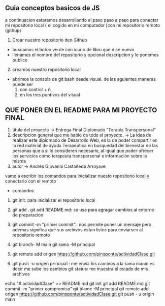## Guia conceptos basicos de JS

a continuacion estaremos desarrollando el paso paso a paso para conectar mi repositorio local ( el cogido en mi computador )con mi repositorio remoto (githup)

1. Crear nuestro repositorio den Github

* buscamos el boton verde con icono de libro que dice nuevo
* llenamos el nombre del repositorio y opcional descripcion y lo ponemos publico

2. creamos nuestro repositorio local
* abrimos la consola de git bash desde visual. de las sguientes maneras puede ser
    1. con control + ñ
    2. en los tres puntivos del visual 


## QUE PONER EN EL README PARA MI PROYECTO FINAL
1. titulo del proyecto -> Entrega Final Diplomado "Terapia Transpersonal"
2. descripcion general que me hable de todo el proyecto. -> La idea de realizar este diplomado de Desarrollo Web, es la de poder compartir en la red material de ayuda Terapeutica en busquedad del bienestar de las personas que a si lo consideren necesario, al igual que poder ofrecer los servicios como terapeuta transpersonal e información sobre la misma
3. autor -> Andrés Giovanni Castañeda Arroyave

vamo a escribir los comandos para inicializar nuesto repositorio local y conectarlo con el remoto

* comandos  
1. git init: para inicializar el repositorio local


2. git  add .
git add README.md: se usa para agragar cambios al entorno de preparacion
3. git commit -m "primer commit".: nos permite poner un mensaje pero ademas significa que sus archivos estan listos para enviarsen al repositorio remoto
4. git branch- M main 
git rama -M principal 
5. git remote add origen https://github.com/pinoponte/actividadClase.git
 6. git push -u origen principal : me envia los cambios a la rama manin es decir me sube los cambios 
 git status: me muestra el estado de mis archivos 

echo "# actividadClase" >> README.md 
git init 
git add README.md 
git commit -m "primer compromiso" 
git blame -M principal 
git remote add origen https://github.com/pinoponte/actividadClase.git
 git push - u origin main
